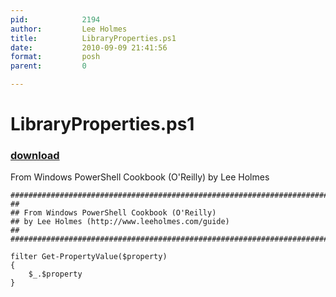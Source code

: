 ```yaml
---
pid:            2194
author:         Lee Holmes
title:          LibraryProperties.ps1
date:           2010-09-09 21:41:56
format:         posh
parent:         0

---
```


# LibraryProperties.ps1

### [download](//scripts/2194.ps1)

From Windows PowerShell Cookbook (O'Reilly) by Lee Holmes

```posh
##############################################################################
##
## From Windows PowerShell Cookbook (O'Reilly)
## by Lee Holmes (http://www.leeholmes.com/guide)
##
##############################################################################

filter Get-PropertyValue($property)
{
    $_.$property
}
```
